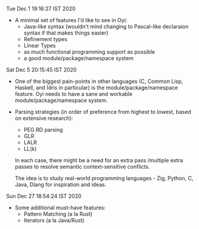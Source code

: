 Tue Dec  1 19:16:27 IST 2020

* A minimal set of features I'd like to see in Oyi:
  - Java-like syntax (wouldn't mind changing to Pascal-like declaraion syntax if that makes things easier)
  - Refinement types
  - Linear Types
  - as much functional programming support as possible
  - a good module/package/namespace system

Sat Dec  5 20:15:45 IST 2020

* One of the biggest pain-points in other languages (C, Common Lisp, Haskell, and Idris in particular) is the module/package/namespace feature.
  Oyi needs to have a sane and workable module/package/namespace system.

* Parsing strategies (in order of preference from highest to lowest, based on extensive research):
  * PEG RD parsing
  * GLR
  * LALR
  * LL(k)

  In each case, there might be a need for an extra pass /multiple extra passes to resolve semantic context-sensitive conflicts.

  The idea is to study real-world programming languages - Zig, Python, C, Java, Dlang for inspiration and ideas.


Sun Dec 27 18:54:24 IST 2020

* Some additional must-have features:
  * Pattern Matching (a la Rust)
  * Iterators (a la Java/Rust)